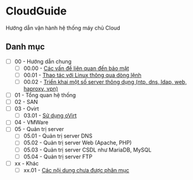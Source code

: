 # CloudGuide
Hướng dẫn vận hành hệ thống máy chủ Cloud

## Danh mục

 - [ ] 00 - Hướng dẫn chung
   - [ ] 00.00 - [Các vấn đề liên quan đến bảo mật](00_00_security.md)
   - [ ] 00.01 - [Thao tác với Linux thông qua dòng lệnh](00_01_linux.md)
   - [ ] 00.02 - [Triển khai một số server thông dụng (ntp, dns, ldap, web, haproxy, vpn)](00_02_linux_server.md)
 - [ ] 01 - Tổng quan hệ thống
 - [ ] 02 - SAN
 - [ ] 03 - Ovirt
   - [ ] 03.01 - [Sử dụng oVirt](03_01_su_dung.md)
 - [ ] 04 - VMWare
 - [ ] 05 - Quản trị server
   - [ ] 05.01 - Quản trị server DNS
   - [ ] 05.02 - Quản trị server Web (Apache, PHP)
   - [ ] 05.03 - Quản trị server CSDL như MariaDB, MySQL
   - [ ] 05.04 - Quản trị server FTP
 - [ ] xx - Khác
   - [ ] xx.01 - [Các nội dung chưa được phân mục](xx_xx_unclassified.md)
